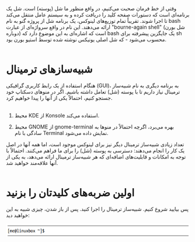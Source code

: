 وقتی از خط فرمان صحبت می‌کنیم، در واقع منظور ما شل (پوسته) است. شل یک برنامه‌ای است که دستورات صفحه کلید را دریافت کرده و به سیستم عامل منتقل می‌کند تا اجرا شوند. تقریباً تمام توزیع‌های لینوکس، یک برنامه شل از پروژه گنو به نام bash ارائه می‌دهند. این نام در واقع سرواژه‌ای از عبارت "bourne-again shell" (شل بورن دوباره) است که اشاره‌ای به این موضوع دارد که bash یک جایگزین پیشرفته برای sh محسوب می‌شود - که شل اصلی یونیکس نوشته شده توسط استیو بورن بود. <br> <br>
# شبیه‌سازهای ترمینال
هنگام استفاده از یک رابط کاربری گرافیکی (GUI)، به برنامه دیگری به نام شبیه‌ساز ترمینال نیاز داریم تا با پوسته (شل) تعامل داشته باشیم. اگر در منوهای دسکتاپ خود جستجو کنیم، احتمالاً یکی از آنها را پیدا خواهیم کرد. <br> <br>

1. محیط KDE از Konsole استفاده می‌کند. <br>

2. محیط GNOME از gnome-terminal بهره می‌برد، اگرچه احتمالاً در منوها به سادگی با نام Terminal نمایش داده می‌شود.<br>

تعداد زیادی شبیه‌ساز ترمینال دیگر نیز برای لینوکس موجود است، اما همه آنها در اصل یک کار را انجام می‌دهند: دسترسی به پوسته (شل) را برای ما فراهم می‌کنند. احتمالاً با توجه به امکانات و قابلیت‌های اضافه‌ای که هر شبیه‌ساز ترمینال ارائه می‌دهد، به یکی از آنها علاقه‌مند خواهید شد.<br> <br>

# اولین ضربه‌های کلیدتان را بزنید 

پس بیایید شروع کنیم. شبیه‌ساز ترمینال را اجرا کنید. پس از باز شدن، چیزی شبیه به این خواهید دید: <br>

![](../10000_images/0000001.png)